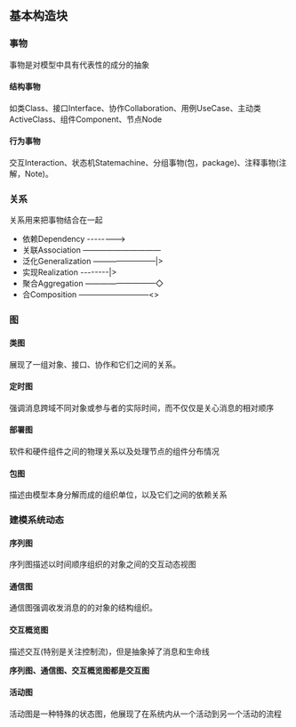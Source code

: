 ## 基本构造块

### 事物
事物是对模型中具有代表性的成分的抽象

#### 结构事物
如类Class、接口Interface、协作Collaboration、用例UseCase、主动类ActiveClass、组件Component、节点Node

#### 行为事物
交互Interaction、状态机Statemachine、分组事物(包，package)、注释事物(注解，Note)。

### 关系
关系用来把事物结合在一起

- 依赖Dependency -------->
- 关联Association ——————————
- 泛化Generalization ————————|>
- 实现Realization --------|>
- 聚合Aggregation —————————◇
- 合Composition —————————<>

### 图
#### 类图
展现了一组对象、接口、协作和它们之间的关系。
#### 定时图
强调消息跨域不同对象或参与者的实际时间，而不仅仅是关心消息的相对顺序
#### 部署图
软件和硬件组件之间的物理关系以及处理节点的组件分布情况
#### 包图
描述由模型本身分解而成的组织单位，以及它们之间的依赖关系

### 建模系统动态
#### 序列图
序列图描述以时间顺序组织的对象之间的交互动态视图
#### 通信图
通信图强调收发消息的的对象的结构组织。
#### 交互概览图
描述交互(特别是关注控制流)，但是抽象掉了消息和生命线

**序列图、通信图、交互概览图都是交互图**
#### 活动图
活动图是一种特殊的状态图，他展现了在系统内从一个活动到另一个活动的流程
